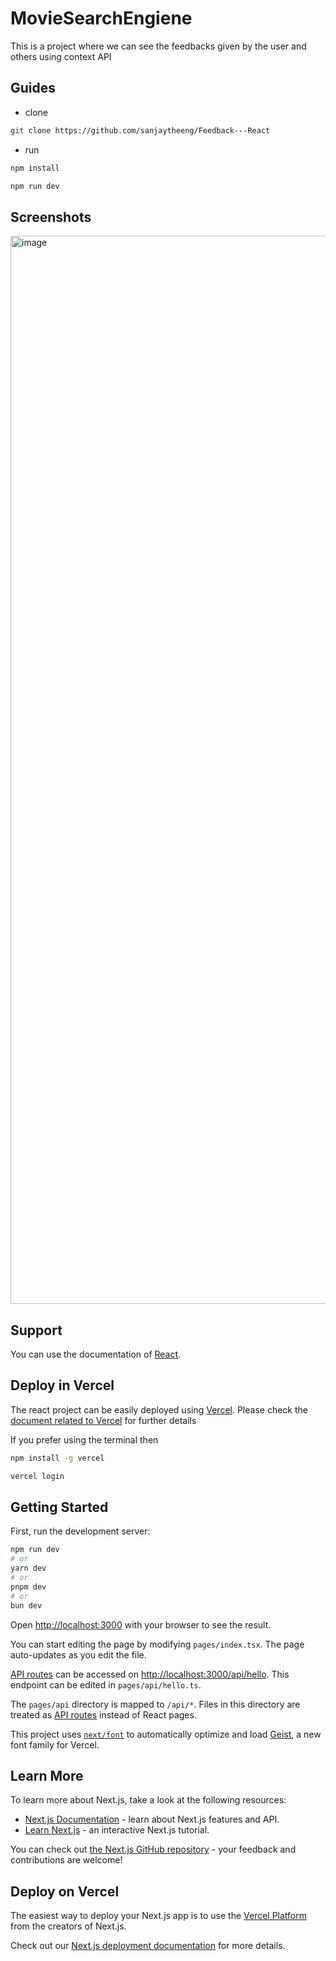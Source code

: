 # MovieSearchEngiene
This is a project where we can see the feedbacks given by the user and others using context API

## Guides
- clone
```bash
git clone https://github.com/sanjaytheeng/Feedback---React
```
- run
```bash
npm install
```
```bash
npm run dev
```
## Screenshots
<img width="1709" alt="image" src="https://github.com/user-attachments/assets/793001c5-dea8-4fc8-bc67-bec1608ac6dc" />

## Support
You can use the documentation of [React](https://legacy.reactjs.org/docs/getting-started.html).

## Deploy in Vercel
The react project can be easily deployed using [Vercel](https://vercel.com/home).
Please check the [document related to Vercel](https://vercel.com/docs) for further details

If you prefer using the terminal then
```bash
npm install -g vercel
```
```bash
vercel login
```

## Getting Started

First, run the development server:

```bash
npm run dev
# or
yarn dev
# or
pnpm dev
# or
bun dev
```

Open [http://localhost:3000](http://localhost:3000) with your browser to see the result.

You can start editing the page by modifying `pages/index.tsx`. The page auto-updates as you edit the file.

[API routes](https://nextjs.org/docs/pages/building-your-application/routing/api-routes) can be accessed on [http://localhost:3000/api/hello](http://localhost:3000/api/hello). This endpoint can be edited in `pages/api/hello.ts`.

The `pages/api` directory is mapped to `/api/*`. Files in this directory are treated as [API routes](https://nextjs.org/docs/pages/building-your-application/routing/api-routes) instead of React pages.

This project uses [`next/font`](https://nextjs.org/docs/pages/building-your-application/optimizing/fonts) to automatically optimize and load [Geist](https://vercel.com/font), a new font family for Vercel.

## Learn More

To learn more about Next.js, take a look at the following resources:

- [Next.js Documentation](https://nextjs.org/docs) - learn about Next.js features and API.
- [Learn Next.js](https://nextjs.org/learn-pages-router) - an interactive Next.js tutorial.

You can check out [the Next.js GitHub repository](https://github.com/vercel/next.js) - your feedback and contributions are welcome!

## Deploy on Vercel

The easiest way to deploy your Next.js app is to use the [Vercel Platform](https://vercel.com/new?utm_medium=default-template&filter=next.js&utm_source=create-next-app&utm_campaign=create-next-app-readme) from the creators of Next.js.

Check out our [Next.js deployment documentation](https://nextjs.org/docs/pages/building-your-application/deploying) for more details.

